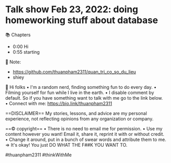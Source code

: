 # Talk show Feb 23, 2022: doing homeworking stuff about database

📚 Chapters

- 0:00 Hi
- 0:55 starting

📓 Note:

- https://github.com/thuanpham2311/quan_tri_co_so_du_lieu
- shiey

👋 Hi folks
• I'm a random nerd, finding something fun to do every day.
• Filming yourself for fun while I live in the earth.
• I disable comment by default. So if you have something want to talk with me go to the link below.
• Connect with me: https://bio.link/thuanpham2311

==DISCLAIMER==
My stories, lessons, and advice are my personal experience, not reflecting opinions from any organization or company.

==© copyright==
• There is no need to email me for permission.
• Use my content however you want! Email it, share it, reprint it with or without credit.
• Change it around, put in a bunch of swear words and attribute them to me.
⇒ It's okay! You just DO WHAT THE F##K YOU WANT TO.

#thuanpham2311 #thinkWithMe
